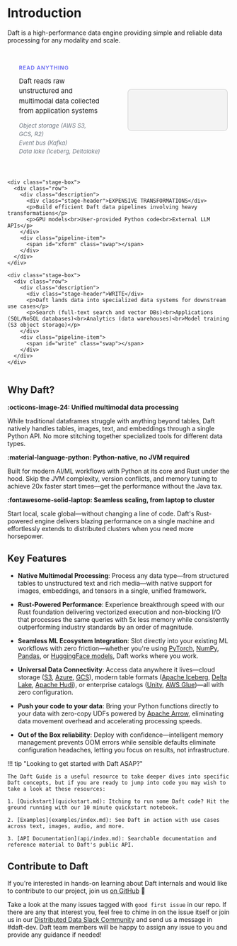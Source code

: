 # Introduction

Daft is a high-performance data engine providing simple and reliable data processing for any modality and scale.

<style>
  .daft-pipeline-component {
    color: #1a1a1a;
    font-family: Inter, ui-sans-serif, system-ui, -apple-system, Segoe UI, Roboto, "Helvetica Neue", Arial, "Apple Color Emoji", "Segoe UI Emoji";
    margin: 20px 0;
  }

  /* Dark mode overrides */
  @media (prefers-color-scheme: dark) {
    .daft-pipeline-component {
      color: #f4f7ff;
    }
    .daft-pipeline-component .stage-header {
      color: #c7d2fe;
    }
    .daft-pipeline-component .description p {
      color: #f4f7ff;
    }
    .daft-pipeline-component .description p:last-child {
      color: rgba(199, 210, 254, 0.7);
    }
    .daft-pipeline-component .source-comment {
      color: rgba(199, 210, 254, 0.7);
    }
    .daft-pipeline-component .pipeline-item {
      background: rgba(255,255,255,.02);
      border-color: rgba(255,255,255,.08);
      color: #f4f7ff;
    }
  }

  /* Material for MkDocs dark mode */
  [data-md-color-scheme="slate"] .daft-pipeline-component {
    color: #f4f7ff;
  }
  [data-md-color-scheme="slate"] .daft-pipeline-component .stage-header {
    color: #c7d2fe;
  }
  [data-md-color-scheme="slate"] .daft-pipeline-component .description p {
    color: #f4f7ff;
  }
  [data-md-color-scheme="slate"] .daft-pipeline-component .description p:last-child {
    color: rgba(199, 210, 254, 0.7);
  }
  [data-md-color-scheme="slate"] .daft-pipeline-component .source-comment {
    color: rgba(199, 210, 254, 0.7);
  }
  [data-md-color-scheme="slate"] .daft-pipeline-component .pipeline-item {
    background: rgba(255,255,255,.02);
    border-color: rgba(255,255,255,.08);
    color: #f4f7ff;
  }

  .daft-pipeline-component .container {
    max-width: 1200px;
    margin: 0 auto;
    display: flex;
    flex-direction: column;
    gap: 12px;
  }

  .daft-pipeline-component .stage-box {
    padding: 6px;
  }

  .daft-pipeline-component .row {
    display: grid;
    grid-template-columns: 1fr 1fr;
    gap: 40px;
    align-items: center;
  }

  .daft-pipeline-component .stage-header {
    font-weight: 600;
    text-transform: uppercase;
    letter-spacing: .08em;
    color: #6366f1;
    font-size: clamp(12px, 1.2vw, 14px);
    margin-bottom: 12px;
  }

  .daft-pipeline-component .description {
    padding: 20px;
    display: flex;
    flex-direction: column;
    justify-content: center;
  }

  .daft-pipeline-component .description p {
    margin: 0 0 12px 0;
    line-height: 1.5;
    color: #1a1a1a;
    font-size: 15px;
  }

  .daft-pipeline-component .description p:last-child {
    margin: 0;
    font-size: 13px;
    color: rgba(75, 85, 99, 0.8);
    font-style: italic;
  }

  .daft-pipeline-component .source-comment {
    color: rgba(75, 85, 99, 0.8);
  }

  .daft-pipeline-component .pipeline-item {
    background: rgba(0,0,0,.04);
    border: 1px solid rgba(0,0,0,.15);
    border-radius: 8px;
    padding: 16px 20px;
    display: flex;
    align-items: center;
    min-height: 60px;
    font-family: ui-monospace, SFMono-Regular, Menlo, Monaco, Consolas, "Liberation Mono", "Courier New", monospace;
    font-size: clamp(13px, 1.8vw, 16px);
    color: #1a1a1a;
  }

  .daft-pipeline-component .type {
    display: inline-block;
    white-space: normal;
    word-wrap: break-word;
  }

  .daft-pipeline-component .cursor {
    color: #ff00ff;
    animation: daft-caret .9s steps(1,end) infinite;
  }

  @keyframes daft-caret {
    50% { opacity: 0; }
  }

  .daft-pipeline-component .cursor-fade {
    color: #ff00ff;
    animation: daft-cursor-fade 400ms ease-out forwards;
    transform-origin: bottom right;
    display: inline-block;
  }

  @keyframes daft-cursor-fade {
    0% {
      opacity: 1;
      transform: rotate(0deg);
    }
    100% {
      opacity: 0;
      transform: rotate(10deg);
    }
  }

  @media (max-width: 720px) {
    .daft-pipeline-component .stage-box {
      padding: 8px;
    }
    .daft-pipeline-component .row {
      grid-template-columns: 1fr;
      gap: 20px;
    }
    .daft-pipeline-component .pipeline-item {
      min-height: 80px;
      padding: 12px 16px;
    }
    .daft-pipeline-component .description p:last-child {
      font-size: 12px;
      margin-top: 4px;
    }
  }
</style>

<div class="daft-pipeline-component">
  <div class="container">
    <div class="stage-box">
      <div class="row">
        <div class="description">
          <div class="stage-header">READ ANYTHING</div>
          <p>Daft reads raw unstructured and multimodal data collected from application systems</p>
          <p>Object storage (AWS S3, GCS, R2)<br>Event bus (Kafka)<br>Data lake (Iceberg, Deltalake)</p>
        </div>
        <div class="pipeline-item">
          <span id="read" class="swap"></span>
        </div>
      </div>
    </div>

    <div class="stage-box">
      <div class="row">
        <div class="description">
          <div class="stage-header">EXPENSIVE TRANSFORMATIONS</div>
          <p>Build efficient Daft data pipelines involving heavy transformations</p>
          <p>GPU models<br>User-provided Python code<br>External LLM APIs</p>
        </div>
        <div class="pipeline-item">
          <span id="xform" class="swap"></span>
        </div>
      </div>
    </div>

    <div class="stage-box">
      <div class="row">
        <div class="description">
          <div class="stage-header">WRITE</div>
          <p>Daft lands data into specialized data systems for downstream use cases</p>
          <p>Search (full-text search and vector DBs)<br>Applications (SQL/NoSQL databases)<br>Analytics (data warehouses)<br>Model training (S3 object storage)</p>
        </div>
        <div class="pipeline-item">
          <span id="write" class="swap"></span>
        </div>
      </div>
    </div>
  </div>
</div>

<script>

// Hierarchical data buckets by modality with transform-to-write mappings
const MODALITIES = {
  "Images": {
    sources: ["*.jpeg files in S3", "URLs in database", "*.parquet on Huggingface"],
    transforms: {
      "OCR for text extraction": {
        details: ["# use Tesseract OCR engine", "# use Azure Computer Vision API"],
        destinations: {
          "Elasticsearch": "# for full-text search"
        }
      },
      "Image captioning with LLM": {
        details: ["# use qwen model on H100 GPU"],
        destinations: {
          "PostgreSQL": "# for querying by webapps",
          "MongoDB": "# for querying by webapps"
        }
      },
      "Object detection": {
        details: ["# use YOLOv8 model on GPU", "# use Azure Object Detection APIs"],
        destinations: {
          "PostgreSQL": "# for querying by webapps",
          "MySQL": "# for querying by webapps"
        }
      },
      "Generate embeddings": {
        details: ["# use CLIP model on GPU", "# use OpenAI text-embedding-3"],
        destinations: {
          "Turbopuffer": "# for vector search",
          "LanceDB": "# for vector search"
        }
      }
    }
  },
  "Documents": {
    sources: ["*.pdf files in S3", "*.docx files in GCS", "*.html files in R2", "*.parquet on Huggingface"],
    transforms: {
      "OCR for text extraction": {
        details: ["# use Tesseract OCR engine", "# use EasyOCR with GPU acceleration", "# use Azure Computer Vision API"],
        destinations: {
          "Elasticsearch": "# for full-text search"
        }
      },
      "Structured data extraction": {
        details: ["# use OpenAI's API for gpt-4o", "# use Azure Form Recognizer APIs"],
        destinations: {
          "BigQuery": "# for analytics",
          "Snowflake": "# for analytics",
          "Databricks": "# for analytics"
        }
      },
      "Generate embeddings": {
        details: ["# use OpenAI's API for text-embedding-3", "# use sentence-transformers on GPU"],
        destinations: {
          "Turbopuffer": "# for vector search",
          "LanceDB": "# for vector search"
        }
      },
      "PII detection": {
        details: ["# use spaCy NER model", "# use Azure PII detection"],
        destinations: {
          "BigQuery": "# for analytics",
          "Snowflake": "# for analytics",
          "Databricks": "# for analytics"
        }
      },
      "Chunking + deduplication": {
        details: ["# use daft default splitting"],
        destinations: {
          "Parquet": "# for data lake storage"
        }
      }
    }
  },
  "Video": {
    sources: ["*.mp4 files in S3", "URLs in CSVs", "*.parquet on Huggingface"],
    transforms: {
      "Video captioning": {
        details: ["# custom Python code: extract audio and transcribe"],
        destinations: {
          "PostgreSQL": "# for querying by webapps"
        }
      },
      "Scene detection": {
        details: ["# use OpenCV scene detection", "# use PySceneDetect library"],
        destinations: {
          "AWS S3": "# for object storage"
        }
      },
      "Audio transcription": {
        details: ["# use Whisper model on GPU", "# use Azure Speech Services API"],
        destinations: {
          "PostgreSQL": "# for querying by webapps",
          "MongoDB": "# for querying by webapps",
          "Elasticsearch": "# for full-text search"
        }
      },
      "Generate embeddings": {
        details: ["# use CLIP model on CPU", "# use CLIP model on GPU"],
        destinations: {
          "Turbopuffer": "# for vector search",
          "LanceDB": "# for vector search"
        }
      }
    }
  },
  "Audio (WAV/MP3/FLAC)": {
    sources: ["*.wav files in S3", "URLs in database", "*.parquet on Huggingface"],
    transforms: {
      "Transcription with Whisper": {
        details: ["# use Whisper.cpp on CPU", "# use Azure Speech Services API"],
        destinations: {
          "PostgreSQL": "# for querying by webapps",
          "MongoDB": "# for querying by webapps",
          "Elasticsearch": "# for full-text search"
        }
      },
      "Speaker identification": {
        details: ["# use custom Python code with pyannote.audio", "# use Azure Speaker Recognition API"],
        destinations: {
          "PostgreSQL": "# for querying by webapps",
          "MySQL": "# for querying by webapps"
        }
      },
      "Emotion detection": {
        details: ["# use custom Python code with wav2vec2", "# use Azure Emotion API"],
        destinations: {
          "BigQuery": "# for analytics",
          "Snowflake": "# for analytics",
          "Databricks": "# for analytics"
        }
      },
      "Generate embeddings": {
        details: ["# use custom Python code with wav2vec2", "# use OpenAI's endpoint for text-embedding-3"],
        destinations: {
          "Turbopuffer": "# for vector search",
          "LanceDB": "# for vector search"
        }
      }
    }
  },
  "AI Agent Logs": {
    sources: ["JSON logs in Kafka", "JSON-lines in S3"],
    transforms: {
      "LLM summarization": {
        details: ["# use OpenAI gpt-4o endpoint", "# use Claude 3.5 Sonnet API endpoint", "# use custom summarization model on GPUs"],
        destinations: {
          "PostgreSQL": "# for querying by webapps",
          "MySQL": "# for querying by webapps"
        }
      },
      "Generate embeddings": {
        details: ["# use OpenAI's endpoint for text-embedding-3", "# use sentence-transformers on GPUs", "# use BERT model on GPUs"],
        destinations: {
          "Turbopuffer": "# for vector search",
          "LanceDB": "# for vector search"
        }
      }
    }
  }
};

// Helpers
const q = (id) => document.getElementById(id);

// Wait for DOM to be ready
function waitForElements() {
    const els = { read: q("read"), xform: q("xform"), write: q("write") };
    if (els.read && els.xform && els.write) {
        return els;
    }
    return null;
}

function pick(list, last) {
    if (list.length < 2) return list[0];
    let choice;
    do choice = list[(Math.random() * list.length) | 0];
    while (choice === last);
    return choice;
}

// Typewriter effect
async function typeTo(el, text) {
    if (!el) return; // Safety check for null elements

    const speed = 12 + Math.random() * 10;
    el.innerHTML = "";
    const span = document.createElement("span");
    span.className = "type";
    el.appendChild(span);

    for (let i = 0; i <= text.length; i++) {
        const currentText = text.slice(0, i);
        const lines = currentText.split('\n');
        const formattedLines = lines.map(line => {
            if (line.startsWith('# ')) {
                return `<span class="source-comment">${line}</span>`;
            }
            return line;
        });
        span.innerHTML = formattedLines.join('\n') + '<span class="cursor">█</span>';
        await new Promise(r => setTimeout(r, speed));
    }

    // Let cursor blink for a moment, then fade away
    const cursor = span.querySelector('.cursor');
    if (cursor) {
        setTimeout(() => {
            cursor.classList.remove('cursor');
            cursor.classList.add('cursor-fade');
        }, 2200); // Keep blinking for N seconds before fading
    }
}

// Cycle logic
let last = { read: null, xform: null, write: null, source: null, detail: null };
async function shuffleAll() {
    const els = waitForElements();
    if (!els) return; // Exit if elements aren't ready

    const modalities = Object.keys(MODALITIES);
    const read = pick(modalities, last.read);
    const modality = MODALITIES[read];
    const source = pick(modality.sources, last.source);
    const transforms = Object.keys(modality.transforms);
    const xform = pick(transforms, last.xform);
    const transformData = modality.transforms[xform];
    const detail = pick(transformData.details, last.detail);
    const destinations = Object.keys(transformData.destinations);
    const write = pick(destinations, last.write);
    const writeUseCase = transformData.destinations[write];
    last = { read, xform, write, source, detail };

    await Promise.all([
        typeTo(els.read, read + "\n" + "# " + source),
        typeTo(els.xform, xform + "\n" + detail),
        typeTo(els.write, write + "\n" + writeUseCase)
    ]);
}

// Auto-advance with delay
async function runCycle() {
    await shuffleAll();
    await new Promise(resolve => setTimeout(resolve, 8000));
}

// Start the cycle
runCycle();
setInterval(runCycle, 4600);
</script>

## Why Daft?

**:octicons-image-24: Unified multimodal data processing**

While traditional dataframes struggle with anything beyond tables, Daft natively handles tables, images, text, and embeddings through a single Python API. No more stitching together specialized tools for different data types.

**:material-language-python: Python-native, no JVM required**

Built for modern AI/ML workflows with Python at its core and Rust under the hood. Skip the JVM complexity, version conflicts, and memory tuning to achieve 20x faster start times—get the performance without the Java tax.

**:fontawesome-solid-laptop: Seamless scaling, from laptop to cluster**

Start local, scale global—without changing a line of code. Daft's Rust-powered engine delivers blazing performance on a single machine and effortlessly extends to distributed clusters when you need more horsepower.

## Key Features

* **Native Multimodal Processing**: Process any data type—from structured tables to unstructured text and rich media—with native support for images, embeddings, and tensors in a single, unified framework.

* **Rust-Powered Performance**: Experience breakthrough speed with our Rust foundation delivering vectorized execution and non-blocking I/O that processes the same queries with 5x less memory while consistently outperforming industry standards by an order of magnitude.

* **Seamless ML Ecosystem Integration**: Slot directly into your existing ML workflows with zero friction—whether you're using [PyTorch](https://pytorch.org/), [NumPy](https://numpy.org/), [Pandas](https://pandas.pydata.org/), or [HuggingFace models](https://huggingface.co/models), Daft works where you work.

* **Universal Data Connectivity**: Access data anywhere it lives—cloud storage ([S3](https://aws.amazon.com/s3/), [Azure](https://azure.microsoft.com/en-us/), [GCS](https://cloud.google.com/storage)), modern table formats ([Apache Iceberg](https://iceberg.apache.org/), [Delta Lake](https://delta.io/), [Apache Hudi](https://hudi.apache.org/)), or enterprise catalogs ([Unity](https://www.unitycatalog.io/), [AWS Glue](https://aws.amazon.com/glue/))—all with zero configuration.

* **Push your code to your data**: Bring your Python functions directly to your data with zero-copy UDFs powered by [Apache Arrow](https://arrow.apache.org/), eliminating data movement overhead and accelerating processing speeds.

* **Out of the Box reliability**: Deploy with confidence—intelligent memory management prevents OOM errors while sensible defaults eliminate configuration headaches, letting you focus on results, not infrastructure.

!!! tip "Looking to get started with Daft ASAP?"

    The Daft Guide is a useful resource to take deeper dives into specific Daft concepts, but if you are ready to jump into code you may wish to take a look at these resources:

    1. [Quickstart](quickstart.md): Itching to run some Daft code? Hit the ground running with our 10 minute quickstart notebook.

    2. [Examples](examples/index.md): See Daft in action with use cases across text, images, audio, and more.

    3. [API Documentation](api/index.md): Searchable documentation and reference material to Daft's public API.

## Contribute to Daft

If you're interested in hands-on learning about Daft internals and would like to contribute to our project, join us [on GitHub](https://github.com/Eventual-Inc/Daft) 🚀

Take a look at the many issues tagged with `good first issue` in our repo. If there are any that interest you, feel free to chime in on the issue itself or join us in our [Distributed Data Slack Community](https://join.slack.com/t/dist-data/shared_invite/zt-2e77olvxw-uyZcPPV1SRchhi8ah6ZCtg) and send us a message in #daft-dev. Daft team members will be happy to assign any issue to you and provide any guidance if needed!

<!-- ## Frequently Asked Questions

todo(docs - jay): Add answers to each and more questions if necessary

??? quote "What does Daft do well? (or What should I use Daft for?)"

    todo(docs): this is from 10 min quickstart, filler answer for now

    Daft is the right tool for you if you are working with:

    - **Large datasets** that don't fit into memory or would benefit from parallelization
    - **Multimodal data types** such as images, JSON, vector embeddings, and tensors
    - **Formats that support data skipping** through automatic partition pruning and stats-based file pruning for filter predicates
    - **ML workloads** that would benefit from interact computation within a DataFrame (via UDFs)

??? quote "What should I *not* use Daft for?"

??? quote "How do I know if Daft is the right framework for me?"

    See [DataFrame Comparison](resources/dataframe_comparison.md)

??? quote "What is the difference between Daft and Ray?"

??? quote "What is the difference between Daft and Spark?"

??? quote "How does Daft perform at large scales vs other data engines?"

    See [Benchmarks](resources/benchmarks/tpch.md)

??? quote "What is the technical architecture of Daft?"

    See [Technical Architecture](resources/architecture.md)

??? quote "Does Daft perform any telemetry?"

    See [Telemetry](resources/telemetry.md) -->
